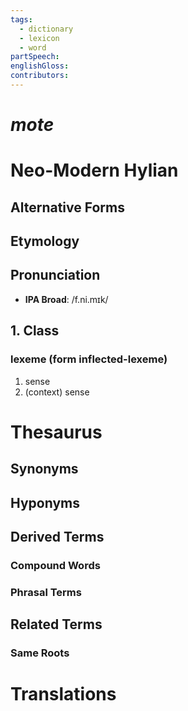 ```yaml
---
tags:
  - dictionary
  - lexicon
  - word
partSpeech: 
englishGloss: 
contributors:
---
```

# *mote*

# Neo-Modern Hylian
## Alternative Forms

## Etymology

## Pronunciation
- **IPA Broad**: /f.ni.mɪk/

## 1. Class

### lexeme (form inflected-lexeme)
1. sense 
2. (context) sense

# Thesaurus
## Synonyms

## Hyponyms

## Derived Terms

### Compound Words
### Phrasal Terms

## Related Terms

### Same Roots

# Translations
